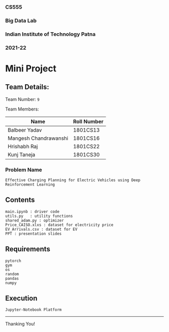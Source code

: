 ### CS555
### Big Data Lab
### Indian Institute of Technology Patna
### 2021-22

# Mini Project

## Team Details:

Team Number: `9`

Team Members:

| Name                     | Roll Number |
| -------------------------| ----------- |
| Balbeer Yadav	           | 1801CS13    |
| Mangesh Chandrawanshi    | 1801CS16    |
| Hrishabh Raj             | 1801CS22    |
| Kunj Taneja	           | 1801CS30    |

### Problem Name 
```Effective Charging Planning for Electric Vehicles using Deep Reinforcement Learning```

## Contents
```
main.ipynb : driver code
utils.py   : utility functions
shared_adam.py : optimizer 
Price_CAISO.xlxs : dataset for electricity price 
EV_Arrivals.csv : dataset for EV 
PPT : presentation slides
```
## Requirements 
```
pytorch
gym
os
random
pandas
numpy
```
## Execution
```
Jupyter-Notebook Platform 
```
________________
Thanking You!